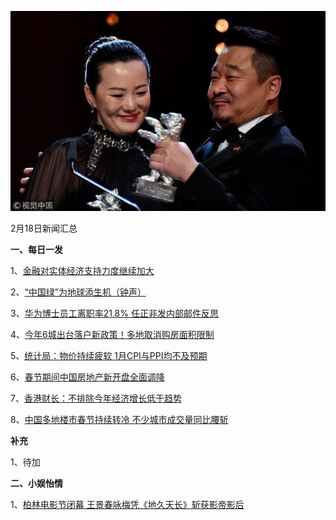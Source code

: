    ![02_13](.\02_18.jpg)

2月18日新闻汇总

**一、每日一发**

1、[金融对实体经济支持力度继续加大](http://paper.people.com.cn/rmrb/html/2019-02/18/nw.D110000renmrb_20190218_5-01.htm)

2、[“中国绿”为地球添生机（钟声）](http://paper.people.com.cn/rmrb/html/2019-02/18/nw.D110000renmrb_20190218_2-03.htm)

3、[华为博士员工离职率21.8% 任正非发内部邮件反思](https://news.163.com/19/0217/17/E88221TA0001899N.html)

4、[今年6城出台落户新政策！多地取消购房面积限制](https://news.163.com/19/0216/05/E845DNCH0001875N.html)

5、[统计局：物价持续疲软 1月CPI与PPI均不及预期](https://www.zaobao.com/finance/china/story20190216-932342)

6、[春节期间中国房地产新开盘全面调降](https://www.zaobao.com/finance/china/story20190218-932780)

7、[香港财长：不排除今年经济增长低于趋势](https://www.zaobao.com/realtime/china/story20190217-932631)

8、[中国多地楼市春节持续转冷 不少城市成交量同比腰斩](https://www.zaobao.com/realtime/china/story20190217-932630)



**补充**

1、待加



**二、小娱怡情**

1、[柏林电影节闭幕 王景春咏梅凭《地久天长》斩获影帝影后](http://movie.67.com/hyzx/2019/02/17/937401.html)